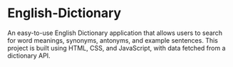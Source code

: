 # English-Dictionary
An easy-to-use English Dictionary application that allows users to search for word meanings, synonyms, antonyms, and example sentences. This project is built using HTML, CSS, and JavaScript, with data fetched from a dictionary API.
